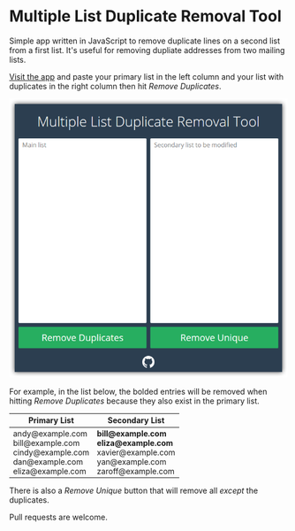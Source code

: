 Multiple List Duplicate Removal Tool
==========================

Simple app written in JavaScript to remove duplicate lines on a second list from a first list. It's useful for removing dupliate addresses from two mailing lists.

[Visit the app](http://keavon.github.io/Multiple-List-Duplicate-Removal-Tool) and paste your primary list in the left column and your list with duplicates in the right column then hit *Remove Duplicates*.

[![Screenshot of the application](screenshot.png)](http://keavon.github.io/Multiple-List-Duplicate-Removal-Tool)

For example, in the list below, the bolded entries will be removed when hitting *Remove Duplicates* because they also exist in the primary list.

Primary List | Secondary List
------------ | --------------
andy<span></span>@example.com<br />bill<span></span>@example.com<br />cindy<span></span>@example.com<br />dan<span></span>@example.com<br />eliza<span></span>@example.com | **bill<span></span>@example.com**<br />**eliza<span></span>@example.com**<br />xavier<span></span>@example.com<br />yan<span></span>@example.com<br />zaroff<span></span>@example.com

There is also a *Remove Unique* button that will remove all *except* the duplicates.

Pull requests are welcome.
